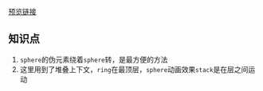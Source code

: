 [预览链接](https://astak16.github.io/animation-css/container-2018-6-15/index.html)

## 知识点

1. `sphere`的伪元素绕着`sphere`转，是最方便的方法
2. 这里用到了堆叠上下文，`ring`在最顶层，`sphere`动画效果`stack`是在层之间运动
